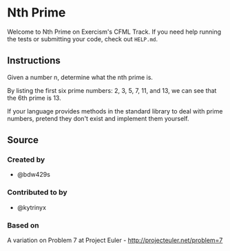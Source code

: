# Nth Prime

Welcome to Nth Prime on Exercism's CFML Track.
If you need help running the tests or submitting your code, check out `HELP.md`.

## Instructions

Given a number n, determine what the nth prime is.

By listing the first six prime numbers: 2, 3, 5, 7, 11, and 13, we can see that
the 6th prime is 13.

If your language provides methods in the standard library to deal with prime
numbers, pretend they don't exist and implement them yourself.

## Source

### Created by

- @bdw429s

### Contributed to by

- @kytrinyx

### Based on

A variation on Problem 7 at Project Euler - http://projecteuler.net/problem=7